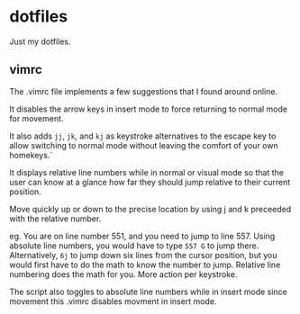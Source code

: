 # dotfiles
Just my dotfiles.

## vimrc

The .vimrc file implements a few suggestions that I found around online.

It disables the arrow keys in insert mode to force returning to normal mode
for movement.

It also adds `jj`, `jk`, and `kj` as keystroke alternatives to the escape key
to allow switching to normal mode without leaving the comfort of your own homekeys.` 

It displays relative line numbers while in normal or visual mode so that the user can
know at a glance how far they should jump relative to their current position. 

Move quickly up or down to the precise location by using j and k preceeded with
the relative number.

eg. You are on line number 551, and you need to jump to line 557. Using absolute
line numbers, you would have to type `557 G` to jump there. Alternatively, `6j`
to jump down six lines from the cursor position, but you would first have to do
the math to know the number to jump. Relative line numbering does the math for
you. More action per keystroke.

The script also toggles to absolute line numbers while in insert mode since
movement this .vimrc disables movment in insert mode.


